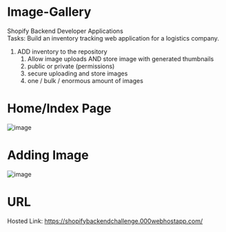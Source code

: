 # Image-Gallery
Shopify Backend Developer Applications      
Tasks: Build an inventory tracking web application for a logistics company.

 1. ADD inventory to the repository
    1. Allow image uploads AND store image with generated thumbnails
    2. public or private (permissions)
    3. secure uploading and store images
    4. one / bulk / enormous amount of images 


# Home/Index Page
![image](https://user-images.githubusercontent.com/59449776/148281294-f9f0c491-2e0f-4efd-9ec7-78a5d45f707a.png)

# Adding Image
![image](https://user-images.githubusercontent.com/59449776/148282133-e7f0db0c-4c00-4fea-b7d4-8e15c256610d.png)

# URL
Hosted Link: https://shopifybackendchallenge.000webhostapp.com/

